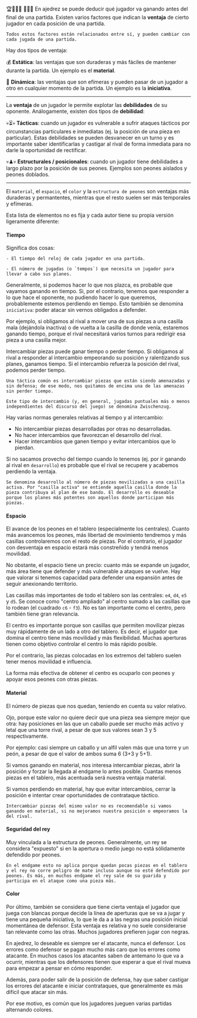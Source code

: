 🏆🏃‍♀️💨   🏃‍♂️💨  En ajedrez se puede deducir qué jugador va ganando antes del final de una partida. Existen varios factores que indican la **ventaja** de cierto jugador en cada posición de una partida.

```
Todos estos factores están relacionados entre sí, y pueden cambiar con cada jugada de una partida. 
```

Hay dos tipos de ventaja:

💰 **Estática**: las ventajas que son duraderas y más fáciles de mantener durante la partida. Un ejemplo es el **material**.

💸 **Dinámica**: las ventajas que son efímeras y pueden pasar de un jugador a otro en cualquier momento de la partida. Un ejemplo es la **iniciativa**.

___

La **ventaja** de un jugador le permite explotar las **debilidades** de su oponente. Análogamente, existen dos tipos de **debilidad**:

💀⏳💀 **Tácticas**: cuando un jugador es vulnerable a sufrir ataques tácticos por circunstancias particulares e inmediatas (ej. la posición de una pieza en particular). Estas debilidades se pueden desvanecer en un turno y es importante saber identificarlas y castigar al rival de forma inmediata para no darle la oportunidad de rectificar. 

💀♟💀 **Estructurales / posicionales**: cuando un jugador tiene debilidades a largo plazo por la posición de sus peones. Ejemplos son peones aislados y peones doblados.

___

El `material`, el `espacio`, el `color` y la `estructura de peones` son ventajas más duraderas y permantentes, mientras que el resto suelen ser más temporales y efímeras.

Esta lista de elementos no es fija y cada autor tiene su propia versión ligeramente diferente:

#### Tiempo 

Significa dos cosas:

	- El tiempo del reloj de cada jugador en una partida.
	
	- El número de jugadas (o `tempos`) que necesita un jugador para llevar a cabo sus planes. 

Generalmente, si podemos hacer lo que nos plazca, es probable que vayamos ganando en tiempo. Si, por el contrario, tenemos que responder a lo que hace el oponente, no pudiendo hacer lo que queremos, probablemente estemos perdiendo en tiempo. Esto también se denomina `iniciativa`: poder atacar sin vernos obligados a defender.
		
Por ejemplo, si obligamos al rival a mover una de sus piezas a una casilla mala (dejándola inactiva) o de vuelta a la casilla de donde venía, estaremos ganando tiempo, porque el rival necesitará varios turnos para redirigir esa pieza a una casilla mejor. 

Intercambiar piezas puede ganar tiempo o perder tiempo. Si obligamos al rival a responder al intercambio empeorando su posición y ralentizando sus planes, ganamos tiempo. Si el intercambio refuerza la posición del rival, podemos perder tiempo.

```
Una táctica común es intercambiar piezas que están siendo amenazadas y sin defensa; de ese modo, nos quitamos de encima una de las amenazas sin perder tiempo. 

Este tipo de intercambio (y, en general, jugadas puntuales más o menos independientes del discurso del juego) se denomina Zwischenzug.
```

Hay varias normas generales relativas al tiempo y al intercambio:

- No intercambiar piezas desarrolladas por otras no desarrolladas.
- No hacer intercambios que favorezcan el desarrollo del rival.
- Hacer intercambios que ganen tiempo y evitar intercambios que lo pierdan.
		
Si no sacamos provecho del tiempo cuando lo tenemos (ej. por ir ganando al rival en `desarrollo`) es probable que el rival se recupere y acabemos perdiendo la ventaja.

```
Se denomina desarrollo al número de piezas movilizadas a una casilla activa. Por "casilla activa" se entiende aquella casilla donde la pieza contribuya al plan de ese bando. El desarrollo es deseable porque los planes más potentes son aquellos donde participan más piezas.
```
	
#### Espacio

El avance de los peones en el tablero (especialmente los centrales). Cuanto más avancemos los peones, más libertad de movimiento tendremos y más casillas controlaremos con el resto de piezas. Por el contrario, el jugador con desventaja en espacio estará más constreñido y tendrá menos movilidad. 

No obstante, el espacio tiene un precio: cuanto más se expande un jugador, más área tiene que defender y más vulnerable a ataques se vuelve. Hay que valorar si tenemos capacidad para defender una expansión antes de seguir anexionando territorio.

Las casillas más importantes de todo el tablero son las centrales: `e4`, `d4`, `e5` y `d5`. Se conoce como "centro ampliado" al centro sumado a las casillas que lo rodean (el cuadrado `c6` - `f3`). No es tan importante como el centro, pero también tiene gran relevancia.

El centro es importante porque son casillas que permiten movilizar piezas muy rápidamente de un lado a otro del tablero. Es decir, el jugador que domina el centro tiene más movilidad y más flexibilidad. Muchas aperturas tienen como objetivo controlar el centro lo más rápido posible.

Por el contrario, las piezas colocadas en los extremos del tablero suelen tener menos movilidad e influencia.

La forma más efectiva de obtener el centro es ocuparlo con peones y apoyar esos peones con otras piezas.

#### Material

El número de piezas que nos quedan, teniendo en cuenta su valor relativo. 

Ojo, porque este valor no quiere decir que una pieza sea siempre mejor que otra: hay posiciones en las que un caballo puede ser mucho más activo y letal que una torre rival, a pesar de que sus valores sean 3 y 5 respectivamente.

Por ejemplo: casi siempre un caballo y un alfil valen más que una torre y un peón, a pesar de que el valor de ambos suma 6 (3+3 y 5+1).

Si vamos ganando en material, nos interesa intercambiar piezas, abrir la posición y forzar la llegada al endgame lo antes posible. Cuantas menos piezas en el tablero, más acentuada será nuestra ventaja material.

Si vamos perdiendo en material, hay que evitar intercambios, cerrar la posición e intentar crear oportunidades de contrataque táctico. 

```
Intercambiar piezas del mismo valor no es recomendable si vamos ganando en material, si no mejoramos nuestra posición o empeoramos la del rival.
```


#### Seguridad del rey

Muy vinculada a la estructura de peones. Generalmente, un rey se considera "expuesto" si en la apertura o medio juego no está sólidamente defendido por peones. 

	En el endgame esto no aplica porque quedan pocas piezas en el tablero y el rey no corre peligro de mate incluso aunque no esté defendido por peones. Es más, en muchos endgame el rey sale de su guarida y participa en el ataque como una pieza más.

#### Color

Por último, también se considera que tiene cierta ventaja el jugador que juega con blancas porque decide la línea de aperturas que se va a jugar y tiene una pequeña iniciativa, lo que le da a a las negras una posición inicial momentánea de defensor. Esta ventaja es relativa y no suele considerarse tan relevante como las otras. Muchos jugadores prefieren jugar con negras.

En ajedrez, lo deseable es siempre ser el atacante, nunca el defensor. Los errores como defensor se pagan mucho más caro que los errores como atacante. En muchos casos los atacantes saben de antemano lo que va a ocurrir, mientras que los defensores tienen que esperar a que el rival mueva para empezar a pensar en cómo responder.

Además, para poder salir de la posición de defensa, hay que saber castigar los errores del atacante e iniciar contrataques, que generalmente es más difícil que atacar sin más.

Por ese motivo, es común que los jugadores jueguen varias partidas alternando colores.